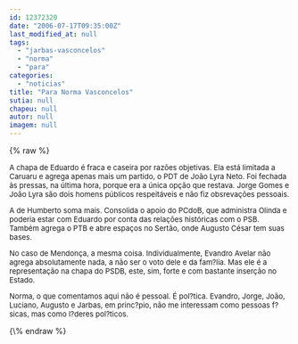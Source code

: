 ```yaml
---
id: 12372320
date: "2006-07-17T09:35:00Z"
last_modified_at: null
tags:
  - "jarbas-vasconcelos"
  - "norma"
  - "para"
categories:
  - "noticias"
title: "Para Norma Vasconcelos"
sutia: null
chapeu: null
autor: null
imagem: null
---
```

{\% raw %}
<p><FONT size=2></p>
<p><P>A chapa de Eduardo é fraca e caseira por razões objetivas. Ela está limitada a Caruaru e agrega apenas mais um partido, o PDT de João Lyra Neto. Foi fechada às pressas, na última hora, porque era a única opção que restava. Jorge Gomes e João Lyra são dois homens públicos respeitáveis e não fiz obsrevações pessoais.</P></p>
<p><P>A de Humberto soma mais. Consolida o apoio do PCdoB, que administra Olinda e poderia estar com Eduardo por conta das relações históricas com o PSB. Também agrega o PTB e abre espaços no Sertão, onde Augusto César tem suas bases.</P></p>
<p><P>No caso de Mendonça, a mesma coisa. Individualmente, Evandro Avelar não agrega absolutamente nada, a não ser o voto dele e da fam?lia. Mas ele é a representação na chapa do PSDB, este, sim, forte e com bastante inserção no Estado.</P></p>
<p><P>Norma, o que comentamos aqui não é pessoal. É pol?tica. Evandro, Jorge, João, Luciano, Augusto e Jarbas, em princ?pio, não me interessam como pessoas f?sicas, mas como l?deres pol?ticos.</P></FONT> </p>
{\% endraw %}